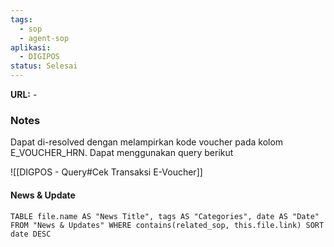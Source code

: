 ```yaml
---
tags:
  - sop
  - agent-sop
aplikasi:
  - DIGIPOS
status: Selesai
---
```

**URL:** -

### Notes
Dapat di-resolved dengan melampirkan kode voucher pada kolom E_VOUCHER_HRN. Dapat menggunakan query berikut 

![[DIGPOS - Query#Cek Transaksi E-Voucher]]

#### News & Update
```dataview
TABLE file.name AS "News Title", tags AS "Categories", date AS "Date" FROM "News & Updates" WHERE contains(related_sop, this.file.link) SORT date DESC
```

